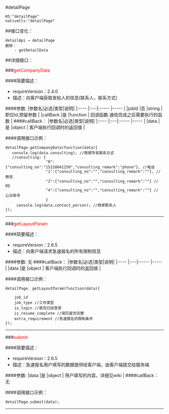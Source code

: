 #detailPage
```
H5:"detailPage"
nativeCls:"detailPage"
```

##接口变化：
```
detailApi → detailPage
删除：
	- getDetailData 
```

##详细接口：

###<font color="red">getCompanyData</font>

####简要描述：
- requireVersion：2.4.0
- 描述：向客户端获取发帖人的信息(联系人，联系方式)

####参数:
|参数名|必选|类型|说明|
|:----    |:---|:----- |-----   |
|jobId |否  |string | 职位Id,预留参数  |
|callBack |是  |function | 回调函数 通信完成之后需要执行的函数  |
####callBack：
|参数名|必选|类型|说明|
|:----    |:---|:----- |-----   |
|data |是  |object | 客户端执行回调时的返回值  |

####调用接口示例：
```
detailPage.getCompanyData(function(data){
   console.log(data.consulting); //商家所有联系方式
   //consulting: {
   				  "0":{"consulting_no":"15210641250","consulting_remark":"phone"}, //电话
                  "1":{"consulting_no":"","consulting_remark":""}, // 微信
                  "2":{"consulting_no":"","consulting_remark":""} //  QQ
                  "4":{"consulting_no":"","consulting_remark":""} //  公众账号                  
                  }
     console.log(data.contact_person); //商家联系人
});
```
***


###<font color="red">getLayoutParam</font>

####简要描述：
- requireVersion：2.6.5
- 描述：向客户端请求急速报名的所有限制信息

####参数:
无
####callBack：
|参数名|必选|类型|说明|
|:----    |:---|:----- |-----   |
|data |是  |object | 客户端执行回调时的返回值  |

####调用接口示例：
```
detailPage. getLayoutParam(function(data){

    job_id 
	job_type //工作类型
	is_login //是否已经登录
	is_resume_complete //简历是否完整
	extra_requirement //急速报名的限制条件
});
```
***

###<font color="red">submit</font>

####简要描述：
- requireVersion：2.6.5
- 描述：急速报名用户填写的数据提供给客户端，由客户端提交给服务端

####参数:
|data |是  |object | 用户填写的内容，详细见wiki  |
####callBack：
无

####调用接口示例：
```
detailPage.submit(data);
```
***